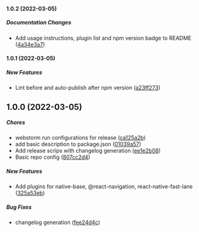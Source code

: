 #### 1.0.2 (2022-03-05)

##### Documentation Changes

*  Add usage instructions, plugin list and npm version badge to README ([4a34e3a7](https://github.com/wilson208/renative-community-plugins/commit/4a34e3a7d29343851f5f00e0a924b802a37c94e7))

#### 1.0.1 (2022-03-05)

##### New Features

*  Lint before and auto-publish after npm version ([a23ff273](https://github.com/wilson208/renative-community-plugins/commit/a23ff27365ef80f09f7fe0575cb1e741ba9ab880))

## 1.0.0 (2022-03-05)

##### Chores

*  webstorm run configurations for release ([ca125a2b](https://github.com/wilson208/renative-community-plugins/commit/ca125a2b1299e0a59b263c47d36a5c81dbb2f555))
*  add basic description to package.json ([01039a57](https://github.com/wilson208/renative-community-plugins/commit/01039a57daf653c2e22f3829ee38d512f1ed4ad8))
*  Add release scrips with changelog generation ([ee1e2b08](https://github.com/wilson208/renative-community-plugins/commit/ee1e2b083906a285abd1a6cbb3be28bc798d5aba))
*  Basic repo config ([807cc2d4](https://github.com/wilson208/renative-community-plugins/commit/807cc2d465b2d029cc883bab195afdca1993ba18))

##### New Features

*  Add plugins for native-base, @react-navigation, react-native-fast-lane ([325a53eb](https://github.com/wilson208/renative-community-plugins/commit/325a53eb2c696104dac124cca89e567fd3afb9bd))

##### Bug Fixes

*  changelog generation ([fee24d4c](https://github.com/wilson208/renative-community-plugins/commit/fee24d4c7b49e3e92c8dfef537878acaab8f85fc))

